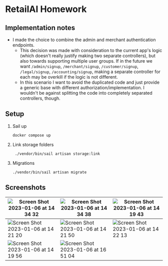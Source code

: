 # RetailAI Homework

## Implementation notes
- I made the choice to combine the admin and merchant authentication endpoints. 
  - This decision was made with consideration to the current app's logic (which doesn't really justify making two separate controllers), but also towards supporting multiple user groups. If in the future we want `/admin/signup`, `/merchant/signup`, `/customer/signup`, `/legal/signup`, `/accounting/signup`, making a separate controller for each may be overkill if the logic is not different. 
  - In this scenario I want to avoid the duplicated code and just provide a generic base with different authorization/implementation. I wouldn't be against splitting the code into completely separated controllers, though.

## Setup
1. Sail up
    ```
    docker compose up
    ```
2. Link storage folders
   ```
    ./vendor/bin/sail artisan storage:link
   ```
3. Migrations
   ```
   ./vendor/bin/sail artisan migrate
   ```

## Screenshots

| ![Screen Shot 2023-01-06 at 14 34 32](https://user-images.githubusercontent.com/58196030/210937123-8fb0c69a-13cb-4371-a14d-38cede4d7d1d.png) | ![Screen Shot 2023-01-06 at 14 34 38](https://user-images.githubusercontent.com/58196030/210937293-91fbc8ae-36f2-4e70-ac75-21f5664aa07f.png) | ![Screen Shot 2023-01-06 at 14 19 43](https://user-images.githubusercontent.com/58196030/210937320-2e7e4093-f567-43dc-9abd-21f7562bac06.png) |
|---|---|---|
| ![Screen Shot 2023-01-06 at 14 21 20](https://user-images.githubusercontent.com/58196030/210937427-0107d34a-e99f-45a3-a9b4-c5c244df596e.png) | ![Screen Shot 2023-01-06 at 14 21 50](https://user-images.githubusercontent.com/58196030/210937458-437d72db-7ed9-4389-ae6a-5fbcfdc3b89b.png) | ![Screen Shot 2023-01-06 at 14 22 13](https://user-images.githubusercontent.com/58196030/210937481-48604a99-de97-4f82-bde0-cbca3cecd6bd.png) |
| ![Screen Shot 2023-01-06 at 14 19 56](https://user-images.githubusercontent.com/58196030/210937502-1b7aa8d2-6a34-4241-bfb6-1c89af004a57.png) | ![Screen Shot 2023-01-06 at 16 51 04](https://user-images.githubusercontent.com/58196030/210955310-0cfbd511-c148-4f56-b12f-f1119eb6c0db.png) | 

